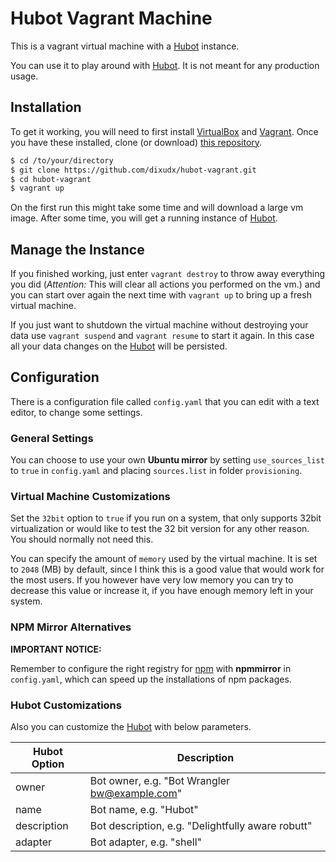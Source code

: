 Hubot Vagrant Machine
=====================

This is a vagrant virtual machine with a [Hubot](https://hubot.github.com/) instance.

You can use it to play around with [Hubot](https://hubot.github.com/). It is not meant for any production usage.

Installation
------------

To get it working, you will need to first install [VirtualBox](https://www.virtualbox.org/wiki/Downloads)
and [Vagrant](https://www.vagrantup.com). Once you have these installed, clone
(or download) [this repository](https://github.com/dixudx/hubot-vagrant.git).

```bash
$ cd /to/your/directory
$ git clone https://github.com/dixudx/hubot-vagrant.git
$ cd hubot-vagrant
$ vagrant up
```

On the first run this might take some time and will download a large vm image.
After some time, you will get a running instance of [Hubot](https://hubot.github.com/).

Manage the Instance
-------------------

If you finished working, just enter `vagrant destroy` to throw away everything you
did (*Attention:* This will clear all actions you performed on the vm.) and you can start over again
the next time with `vagrant up` to bring up a fresh virtual machine.

If you just want to shutdown the virtual machine without destroying your
data use `vagrant suspend` and `vagrant resume` to start it again. In this
case all your data changes on the [Hubot](https://hubot.github.com/) will be persisted.

Configuration
-------------

There is a configuration file called `config.yaml` that you can edit with a text editor, to change
some settings.

### General Settings

You can choose to use your own **Ubuntu mirror** by setting `use_sources_list` to `true` in `config.yaml` and placing `sources.list` in folder `provisioning`.

### Virtual Machine Customizations

Set the `32bit` option to `true` if you run on a system, that only supports 32bit virtualization or
would like to test the 32 bit version for any other reason. You should normally not need this.

You can specify the amount of `memory` used by the virtual machine. It is set to `2048` (MB) by default,
since I think this is a good value that would work for the most users. If you however have very low memory
you can try to decrease this value or increase it, if you have enough memory left in your system.

### NPM Mirror Alternatives

**IMPORTANT NOTICE:**

Remember to configure the right registry for [npm](https://www.npmjs.com/) with **npmmirror** in `config.yaml`,
which can speed up the installations of npm packages.

### Hubot Customizations

Also you can customize the [Hubot](https://hubot.github.com/) with below parameters.

| Hubot Option  | Description                                       |
|---------------|---------------------------------------------------|
| owner         | Bot owner, e.g. "Bot Wrangler bw@example.com"     |
| name          | Bot name, e.g. "Hubot"                            |
| description   | Bot description, e.g. "Delightfully aware robutt" |
| adapter       | Bot adapter, e.g. "shell"                         |
